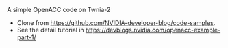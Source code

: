 A simple OpenACC code on Twnia-2

* Clone from https://github.com/NVIDIA-developer-blog/code-samples. 
* See the detail tutorial in https://devblogs.nvidia.com/openacc-example-part-1/

